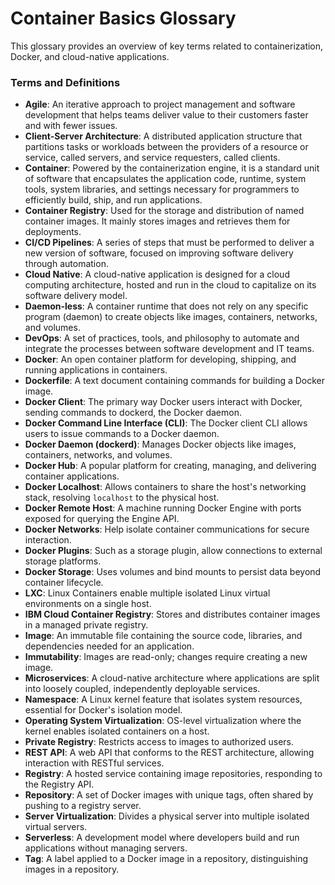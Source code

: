 # Container Basics Glossary

This glossary provides an overview of key terms related to containerization, Docker, and cloud-native applications.

### Terms and Definitions

- **Agile**: An iterative approach to project management and software development that helps teams deliver value to their customers faster and with fewer issues.
- **Client-Server Architecture**: A distributed application structure that partitions tasks or workloads between the providers of a resource or service, called servers, and service requesters, called clients.
- **Container**: Powered by the containerization engine, it is a standard unit of software that encapsulates the application code, runtime, system tools, system libraries, and settings necessary for programmers to efficiently build, ship, and run applications.
- **Container Registry**: Used for the storage and distribution of named container images. It mainly stores images and retrieves them for deployments.
- **CI/CD Pipelines**: A series of steps that must be performed to deliver a new version of software, focused on improving software delivery through automation.
- **Cloud Native**: A cloud-native application is designed for a cloud computing architecture, hosted and run in the cloud to capitalize on its software delivery model.
- **Daemon-less**: A container runtime that does not rely on any specific program (daemon) to create objects like images, containers, networks, and volumes.
- **DevOps**: A set of practices, tools, and philosophy to automate and integrate the processes between software development and IT teams.
- **Docker**: An open container platform for developing, shipping, and running applications in containers.
- **Dockerfile**: A text document containing commands for building a Docker image.
- **Docker Client**: The primary way Docker users interact with Docker, sending commands to dockerd, the Docker daemon.
- **Docker Command Line Interface (CLI)**: The Docker client CLI allows users to issue commands to a Docker daemon.
- **Docker Daemon (dockerd)**: Manages Docker objects like images, containers, networks, and volumes.
- **Docker Hub**: A popular platform for creating, managing, and delivering container applications.
- **Docker Localhost**: Allows containers to share the host's networking stack, resolving `localhost` to the physical host.
- **Docker Remote Host**: A machine running Docker Engine with ports exposed for querying the Engine API.
- **Docker Networks**: Help isolate container communications for secure interaction.
- **Docker Plugins**: Such as a storage plugin, allow connections to external storage platforms.
- **Docker Storage**: Uses volumes and bind mounts to persist data beyond container lifecycle.
- **LXC**: Linux Containers enable multiple isolated Linux virtual environments on a single host.
- **IBM Cloud Container Registry**: Stores and distributes container images in a managed private registry.
- **Image**: An immutable file containing the source code, libraries, and dependencies needed for an application.
- **Immutability**: Images are read-only; changes require creating a new image.
- **Microservices**: A cloud-native architecture where applications are split into loosely coupled, independently deployable services.
- **Namespace**: A Linux kernel feature that isolates system resources, essential for Docker's isolation model.
- **Operating System Virtualization**: OS-level virtualization where the kernel enables isolated containers on a host.
- **Private Registry**: Restricts access to images to authorized users.
- **REST API**: A web API that conforms to the REST architecture, allowing interaction with RESTful services.
- **Registry**: A hosted service containing image repositories, responding to the Registry API.
- **Repository**: A set of Docker images with unique tags, often shared by pushing to a registry server.
- **Server Virtualization**: Divides a physical server into multiple isolated virtual servers.
- **Serverless**: A development model where developers build and run applications without managing servers.
- **Tag**: A label applied to a Docker image in a repository, distinguishing images in a repository.


